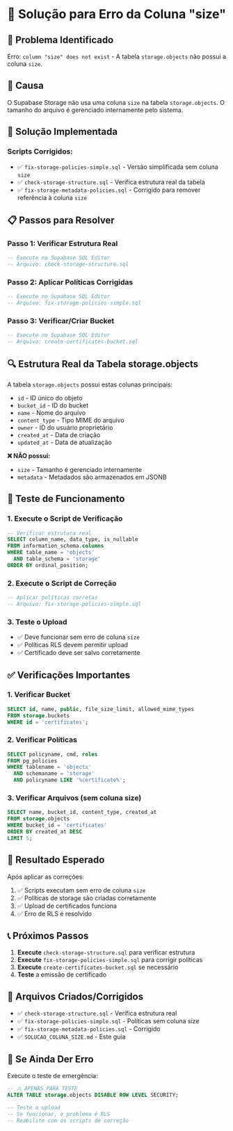 # 🔧 Solução para Erro da Coluna "size"

## 🚨 **Problema Identificado**
Erro: `column "size" does not exist` - A tabela `storage.objects` não possui a coluna `size`.

## 🎯 **Causa**
O Supabase Storage não usa uma coluna `size` na tabela `storage.objects`. O tamanho do arquivo é gerenciado internamente pelo sistema.

## 🔧 **Solução Implementada**

### **Scripts Corrigidos:**
- ✅ `fix-storage-policies-simple.sql` - Versão simplificada sem coluna `size`
- ✅ `check-storage-structure.sql` - Verifica estrutura real da tabela
- ✅ `fix-storage-metadata-policies.sql` - Corrigido para remover referência à coluna `size`

## 📋 **Passos para Resolver**

### **Passo 1: Verificar Estrutura Real**
```sql
-- Execute no Supabase SQL Editor
-- Arquivo: check-storage-structure.sql
```

### **Passo 2: Aplicar Políticas Corrigidas**
```sql
-- Execute no Supabase SQL Editor
-- Arquivo: fix-storage-policies-simple.sql
```

### **Passo 3: Verificar/Criar Bucket**
```sql
-- Execute no Supabase SQL Editor
-- Arquivo: create-certificates-bucket.sql
```

## 🔍 **Estrutura Real da Tabela storage.objects**

A tabela `storage.objects` possui estas colunas principais:
- `id` - ID único do objeto
- `bucket_id` - ID do bucket
- `name` - Nome do arquivo
- `content_type` - Tipo MIME do arquivo
- `owner` - ID do usuário proprietário
- `created_at` - Data de criação
- `updated_at` - Data de atualização

**❌ NÃO possui:**
- `size` - Tamanho é gerenciado internamente
- `metadata` - Metadados são armazenados em JSONB

## 🧪 **Teste de Funcionamento**

### **1. Execute o Script de Verificação**
```sql
-- Verificar estrutura real
SELECT column_name, data_type, is_nullable
FROM information_schema.columns 
WHERE table_name = 'objects' 
  AND table_schema = 'storage'
ORDER BY ordinal_position;
```

### **2. Execute o Script de Correção**
```sql
-- Aplicar políticas corretas
-- Arquivo: fix-storage-policies-simple.sql
```

### **3. Teste o Upload**
- ✅ Deve funcionar sem erro de coluna `size`
- ✅ Políticas RLS devem permitir upload
- ✅ Certificado deve ser salvo corretamente

## ✅ **Verificações Importantes**

### **1. Verificar Bucket**
```sql
SELECT id, name, public, file_size_limit, allowed_mime_types
FROM storage.buckets 
WHERE id = 'certificates';
```

### **2. Verificar Políticas**
```sql
SELECT policyname, cmd, roles 
FROM pg_policies 
WHERE tablename = 'objects' 
  AND schemaname = 'storage'
  AND policyname LIKE '%certificate%';
```

### **3. Verificar Arquivos (sem coluna size)**
```sql
SELECT name, bucket_id, content_type, created_at
FROM storage.objects 
WHERE bucket_id = 'certificates'
ORDER BY created_at DESC
LIMIT 5;
```

## 🎉 **Resultado Esperado**

Após aplicar as correções:
1. ✅ Scripts executam sem erro de coluna `size`
2. ✅ Políticas de storage são criadas corretamente
3. ✅ Upload de certificados funciona
4. ✅ Erro de RLS é resolvido

## 📞 **Próximos Passos**

1. **Execute** `check-storage-structure.sql` para verificar estrutura
2. **Execute** `fix-storage-policies-simple.sql` para corrigir políticas
3. **Execute** `create-certificates-bucket.sql` se necessário
4. **Teste** a emissão de certificado

## 🔧 **Arquivos Criados/Corrigidos**

- ✅ `check-storage-structure.sql` - Verifica estrutura real
- ✅ `fix-storage-policies-simple.sql` - Políticas sem coluna size
- ✅ `fix-storage-metadata-policies.sql` - Corrigido
- ✅ `SOLUCAO_COLUNA_SIZE.md` - Este guia

## 🚨 **Se Ainda Der Erro**

Execute o teste de emergência:
```sql
-- ⚠️ APENAS PARA TESTE
ALTER TABLE storage.objects DISABLE ROW LEVEL SECURITY;

-- Teste o upload
-- Se funcionar, o problema é RLS
-- Reabilite com os scripts de correção
```
